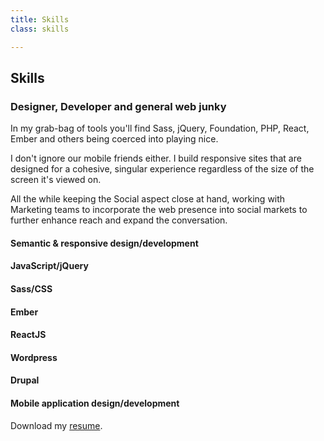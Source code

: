 ```yaml
---
title: Skills
class: skills

---
```


## Skills
### Designer, Developer and general web junky

In my grab-bag of tools you'll find Sass, jQuery, Foundation, PHP, React, Ember and others being coerced into playing nice.

I don't ignore our mobile friends either. I build responsive sites that are designed for a cohesive, singular experience regardless of the size of the screen it's viewed on.

All the while keeping the Social aspect close at hand, working with Marketing teams to incorporate the web presence into social markets to further enhance reach and expand the conversation.

#### Semantic & responsive design/development
#### JavaScript/jQuery
#### Sass/CSS
#### Ember
#### ReactJS
#### Wordpress
#### Drupal
#### Mobile application design/development

Download my <a href="/media/darryll-decoster-resume.pdf">resume</a>.
